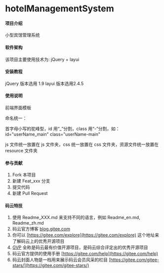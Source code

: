 # hotelManagementSystem

#### 项目介绍
小型宾馆管理系统

#### 软件架构
该项目主要使用技术为: jQuery + layui


#### 安装教程
jQuery 版本选用 1.9
layui 版本选用2.4.5



#### 使用说明

前端界面模板

命名统一：

首字母小写的驼峰型，id 用“_”分割，class 用“-”分割，如：id="userName_main" class="userName-main"

js 文件统一放置在 js 文件夹，css 统一放置在 css 文件夹，资源文件统一放置在 resource 文件夹

#### 参与贡献

1. Fork 本项目
2. 新建 Feat_xxx 分支
3. 提交代码
4. 新建 Pull Request


#### 码云特技

1. 使用 Readme\_XXX.md 来支持不同的语言，例如 Readme\_en.md, Readme\_zh.md
2. 码云官方博客 [blog.gitee.com](https://blog.gitee.com)
3. 你可以 [https://gitee.com/explore](https://gitee.com/explore) 这个地址来了解码云上的优秀开源项目
4. [GVP](https://gitee.com/gvp) 全称是码云最有价值开源项目，是码云综合评定出的优秀开源项目
5. 码云官方提供的使用手册 [https://gitee.com/help](https://gitee.com/help)
6. 码云封面人物是一档用来展示码云会员风采的栏目 [https://gitee.com/gitee-stars/](https://gitee.com/gitee-stars/)